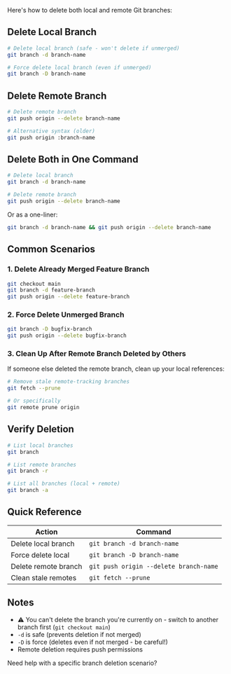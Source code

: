 Here's how to delete both local and remote Git branches:

## Delete Local Branch

```bash
# Delete local branch (safe - won't delete if unmerged)
git branch -d branch-name

# Force delete local branch (even if unmerged)
git branch -D branch-name
```

## Delete Remote Branch

```bash
# Delete remote branch
git push origin --delete branch-name

# Alternative syntax (older)
git push origin :branch-name
```

## Delete Both in One Command

```bash
# Delete local branch
git branch -d branch-name

# Delete remote branch
git push origin --delete branch-name
```

Or as a one-liner:
```bash
git branch -d branch-name && git push origin --delete branch-name
```

## Common Scenarios

### 1. Delete Already Merged Feature Branch
```bash
git checkout main
git branch -d feature-branch
git push origin --delete feature-branch
```

### 2. Force Delete Unmerged Branch
```bash
git branch -D bugfix-branch
git push origin --delete bugfix-branch
```

### 3. Clean Up After Remote Branch Deleted by Others
If someone else deleted the remote branch, clean up your local references:
```bash
# Remove stale remote-tracking branches
git fetch --prune

# Or specifically
git remote prune origin
```

## Verify Deletion

```bash
# List local branches
git branch

# List remote branches
git branch -r

# List all branches (local + remote)
git branch -a
```

## Quick Reference

| Action | Command |
|--------|---------|
| Delete local branch | `git branch -d branch-name` |
| Force delete local | `git branch -D branch-name` |
| Delete remote branch | `git push origin --delete branch-name` |
| Clean stale remotes | `git fetch --prune` |

## Notes

- ⚠️ You can't delete the branch you're currently on - switch to another branch first (`git checkout main`)
- `-d` is safe (prevents deletion if not merged)
- `-D` is force (deletes even if not merged - be careful!)
- Remote deletion requires push permissions

Need help with a specific branch deletion scenario?